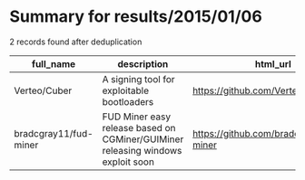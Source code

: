 
# Summary for results/2015/01/06
    
2 records found after deduplication

| full_name | description | html_url | matched_list | matched_count | pushed_at | size | stargazers_count | language | forks_count | vul_ids |
|-----------------------|---------------------------------------------------------------------------------|------------------------------------------|----------------|-----------------|---------------------------|--------|--------------------|------------|---------------|-----------|
| Verteo/Cuber | A signing tool for exploitable bootloaders | https://github.com/Verteo/Cuber | ['exploit'] | 1 | 2015-01-06 22:41:01+00:00 | 203 | 18 | C++ | 11 | [] |
| bradcgray11/fud-miner | FUD Miner easy release based on CGMiner/GUIMiner releasing windows exploit soon | https://github.com/bradcgray11/fud-miner | ['exploit'] | 1 | 2015-01-06 17:51:59+00:00 | 120 | 0 | Shell | 1 | [] |

